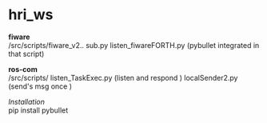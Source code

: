 # hri_ws

__fiware__ \
/src/scripts/fiware_v2.. 
sub.py
listen_fiwareFORTH.py (pybullet integrated in that script)

__ros-com__ \
/src/scripts/
listen_TaskExec.py (listen and respond )
localSender2.py (send's msg once )

_Installation_ \
pip install pybullet


